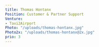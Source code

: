 ```yaml
---
title: Thomas Hontanx
Position: Customer & Partner Support
Venture:
- Taxi2Airport
Photo: "/uploads/thomas-hontanx.jpg"
Photo2x: "/uploads/thomas-hontanx@2x.jpg"
prio: 3
---
```

